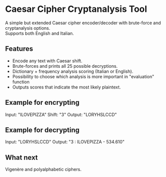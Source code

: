 # Caesar Cipher Cryptanalysis Tool  

A simple but extended Caesar cipher encoder/decoder with brute-force and cryptanalysis options.  
Supports both English and Italian.  

## Features
- Encode any text with Caesar shift.  
- Brute-forces and prints all 25 possible decryptions.  
- Dictionary + frequency analysis scoring (Italian or English).
- Possibility to choose which analysis is more important in "evaluation" function
- Outputs scores that indicate the most likely plaintext.  

## Example for encrypting
Input: "ILOVEPIZZA" Shift: "3"
Output: "LORYHSLCCD"

## Example for decrypting
Input: "LORYHSLCCD"
Output: "3  : ILOVEPIZZA - 534.610"

## What next
Vigenère and polyalphabetic ciphers.
